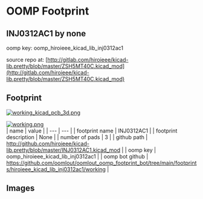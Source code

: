 # OOMP Footprint  
## INJ0312AC1  by none  
  
oomp key: oomp_hiroieee_kicad_lib_inj0312ac1  
  
source repo at: [http://gitlab.com/hiroieee/kicad-lib.pretty/blob/master/ZSH5MT40C.kicad_mod](http://gitlab.com/hiroieee/kicad-lib.pretty/blob/master/ZSH5MT40C.kicad_mod)  
## Footprint  
  
[![working_kicad_pcb_3d.png](working_kicad_pcb_3d_600.png)](working_kicad_pcb_3d.png)  
  
[![working.png](working_600.png)](working.png)  
| name | value | 
| --- | --- | 
| footprint name | INJ0312AC1 | 
| footprint description | None | 
| number of pads | 3 | 
| github path | http://github.com/hiroieee/kicad-lib.pretty/blob/master/INJ0312AC1.kicad_mod | 
| oomp key | oomp_hiroieee_kicad_lib_inj0312ac1 | 
| oomp bot github | https://github.com/oomlout/oomlout_oomp_footprint_bot/tree/main/footprints/hiroieee_kicad_lib_inj0312ac1/working | 
## Images  
